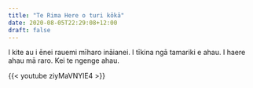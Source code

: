 ```yaml
---
title: "Te Rima Here o turi kōkā"
date: 2020-08-05T22:29:08+12:00
draft: false
---
```

I kite au i ēnei rauemi mīharo ināianei. I tīkina ngā tamariki e ahau. I haere ahau mā raro. Kei te ngenge ahau. 

{{< youtube ziyMaVNYlE4 >}}
